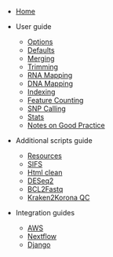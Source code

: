 - [Home](/)

- User guide
  - [Options](user_guide/options.md)
  - [Defaults](user_guide/defaults.md)
  - [Merging](user_guide/merge.md)
  - [Trimming](user_guide/trim.md)
  - [RNA Mapping](user_guide/rna_map.md)
  - [DNA Mapping](user_guide/dna_map.md)
  - [Indexing](user_guide/index.md)
  - [Feature Counting](user_guide/feat_count.md)
  - [SNP Calling](user_guide/snp_call.md)
  - [Stats](user_guide/mc_stats.md)
  - [Notes on Good Practice](user_guide/good_practice.md)

- Additional scripts guide
  - [Resources](additional_scripts/resources.md)
  - [SIFS](additional_scripts/make_sifs.md)
  - [Html clean](additional_scripts/html_clean.md)
  - [DESeq2](additional_scripts/deseq2.md)
  - [BCL2Fastq](additional_scripts/bcl2fastq.md)
  - [Kraken2Korona QC](additional_scripts/kraken2krona.md)

- Integration guides
  -  [AWS](integration_guides/aws.md)
  -  [Nextflow](integration_guides/nextflow.md)
  -  [Django](integration_guides/django.md)
